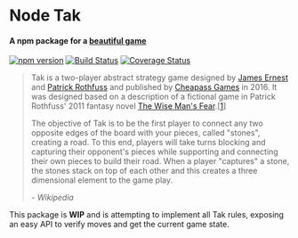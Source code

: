 # Node Tak
#### A npm package for a [beautiful game](https://cheapass.com/tak/)

[![npm version](https://badge.fury.io/js/node-tak.svg)](https://badge.fury.io/js/node-tak)
[![Build Status](https://travis-ci.org/tak-stuff/node-tak.svg?branch=master)](https://travis-ci.org/tak-stuff/tak)
[![Coverage Status](https://coveralls.io/repos/github/tak-stuff/node-tak/badge.svg?branch=master)](https://coveralls.io/github/tak-stuff/tak?branch=master)

> Tak is a two-player abstract strategy game designed by [James Ernest](https://en.wikipedia.org/wiki/James_Ernest) and [Patrick Rothfuss](https://en.wikipedia.org/wiki/Patrick_Rothfuss) and published by [Cheapass Games](https://en.wikipedia.org/wiki/Cheapass_Games) in 2016. It was designed based on a description of a fictional game in Patrick Rothfuss' 2011 fantasy novel [The Wise Man's Fear](https://en.wikipedia.org/wiki/The_Wise_Man%27s_Fear).[[1](https://en.wikipedia.org/wiki/Tak_(game)#cite_note-1)]
>
> The objective of Tak is to be the first player to connect any two opposite edges of the board with your pieces, called "stones", creating a road. To this end, players will take turns blocking and capturing their opponent's pieces while supporting and connecting their own pieces to build their road. When a player "captures" a stone, the stones stack on top of each other and this creates a three dimensional element to the game play.
>
> *- Wikipedia*

This package is **WIP** and is attempting to implement all Tak rules, exposing an easy API to verify moves and get the current game state.
